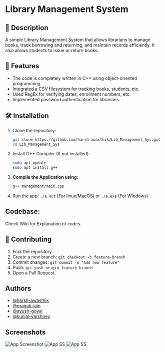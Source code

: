 
# Library Management System

## 📝 Description
A simple Library Management System that allows librarians to manage books, track borrowing and returning, and maintain records efficiently. It also allows students to issue or return books.

## 🚀 Features
- The code is completely written in C++ using object-oriented programming.
- Integrated a CSV filesystem for tracking books, students, etc.
- Used RegEx for verifying dates, enrollment numbers, etc.
- Implemented password authentication for librarians.

## 🛠️ Installation
1. Clone the repository:
   ```sh
   git clone https://github.com/harsh-awasthik/Lib_Management_Sys.git
   cd Lib_Management_Sys
   ```

2. Install G++ Compiler (If not installed):
   ```sh
   sudo apt update
   sudo apt install g++
   ```
3. **Compile the Application using:**
   ```sh
   g++ management/main.cpp
   ```

4. Run the app:
`./a.out` (For linux/MacOS) or `./a.exe` (For Windows)

## Codebase:
 Check Wiki for Explanation of codes.


## 🤝 Contributing
1. Fork the repository.
2. Create a new branch: `git checkout -b feature-branch`
3. Commit changes: `git commit -m "Add new feature"`
4. Push: `git push origin feature-branch`
5. Open a Pull Request.



## Authors

- [@harsh-awasthik](https://github.com/harsh-awasthik)
- [@pragati-jain](https://github.com/CodeQuestor-hub)
- [@ayush-goyal](https://github.com/ayu-creatr)
- [@kunjal-varshney](https://github.com/Kunjal502)


## Screenshots

![App Screenshot](ss/1.jpg)
![App SS](ss/2.jpg)
![App SS](ss/3.jpg)

